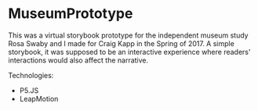 # MuseumPrototype
This was a virtual storybook prototype for the independent museum study Rosa Swaby and I made for Craig Kapp in the Spring of 2017. A simple storybook, it was supposed to be an interactive experience where readers' interactions would also affect the narrative.


Technologies: 
* P5.JS
* LeapMotion 
